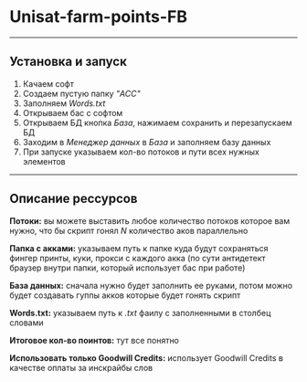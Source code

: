 # Unisat-farm-points-FB
___
## Установка и запуск
 1. Качаем софт
2. Создаем пустую папку _"ACC"_
3. Заполняем _Words.txt_ 
4. Открываем бас с софтом
5. Открываем БД кнопка _База_, нажимаем сохранить и перезапускаем БД
6. Заходим в _Менеджер данных_ в _База_ и заполняем базу данных 
7. При запуске указываем кол-во потоков и пути всех нужных элементов
___
   ## Описание рессурсов
**Потоки:** вы можете выставить любое количество потоков которое вам нужно, что бы скрипт гонял _N_ количество аков параллельно
   
**Папка с акками:** указываем путь к папке куда будут сохраняться фингер принты, куки, прокси с каждого акка (по сути антидетект браузер внутри папки, который использует бас при работе)  

**База данных:** сначала нужно будет заполнить ее руками, потом можно будет создавать гуппы акков которые будет гонять скрипт  

**Words.txt:** указываем путь к _.txt_ фаилу с заполненными в столбец словами  

**Итоговое кол-во поинтов:** тут все понятно  

**Использовать только Goodwill Credits:** использует Goodwill Credits в качестве оплаты за инскрайбы слов  

